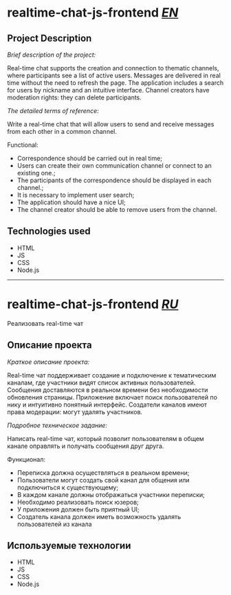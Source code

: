 # realtime-chat-js-frontend <ins>***EN***</ins>

## Project Description

_Brief description of the project:_

Real-time chat supports the creation and connection to thematic channels, where participants see a list of active users. Messages are delivered in real time without the need to refresh the page. The application includes a search for users by nickname and an intuitive interface. Channel creators have moderation rights: they can delete participants.

_The detailed terms of reference:_

Write a real-time chat that will allow users to send and receive messages from each other in a common channel.

Functional:
- Correspondence should be carried out in real time;
- Users can create their own communication channel or connect to an existing one.;
- The participants of the correspondence should be displayed in each channel.;
- It is necessary to implement user search;
- The application should have a nice UI;
- The channel creator should be able to remove users from the channel.

## Technologies used

- HTML
- JS
- CSS
- Node.js

----------------------------------------------------------------------------
# realtime-chat-js-frontend <ins>***RU***</ins>

Реализовать real-time чат

## Описание проекта

_Краткое описание проекта:_

Real-time чат поддерживает создание и подключение к тематическим каналам, где участники видят список активных пользователей. Сообщения доставляются в реальном времени без необходимости обновления страницы. Приложение включает поиск пользователей по нику и интуитивно понятный интерфейс. Создатели каналов имеют права модерации: могут удалять участников.

_Подробное техническое задание:_

Написать real-time чат, который позволит пользователям в общем канале оправлять и получать сообщения друг друга.

Функционал:
- Переписка должна осуществляться в реальном времени;
- Пользователи могут создать свой канал для общения или подключиться к существующему;
- В каждом канале должны отображаться участники переписки;
- Необходимо реализовать поиск юзеров;
- У приложения должен быть приятный UI;
- Создатель канала должен иметь возможность удалять пользователей из канала

## Используемые технологии

- HTML
- JS
- CSS
- Node.js
